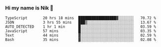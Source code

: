 ### Hi my name is Nik 👋

<!--
**NikDoe/NikDoe** is a ✨ _special_ ✨ repository because its `README.md` (this file) appears on your GitHub profile.

Here are some ideas to get you started:

- 🔭 I’m currently working on ...
- 🌱 I’m currently learning ...
- 👯 I’m looking to collaborate on ...
- 🤔 I’m looking for help with ...
- 💬 Ask me about ...
- 📫 How to reach me: ...
- 😄 Pronouns: ...
- ⚡ Fun fact: ...
-->

<!--START_SECTION:waka-->

```text
TypeScript       20 hrs 18 mins  █████████████████▓░░░░░░░   70.72 %
JSON             3 hrs 55 mins   ███▒░░░░░░░░░░░░░░░░░░░░░   13.67 %
AUTO_DETECTED    1 hr 1 min      █░░░░░░░░░░░░░░░░░░░░░░░░   03.59 %
JavaScript       57 mins         █░░░░░░░░░░░░░░░░░░░░░░░░   03.35 %
Text             44 mins         ▓░░░░░░░░░░░░░░░░░░░░░░░░   02.59 %
Bash             35 mins         ▓░░░░░░░░░░░░░░░░░░░░░░░░   02.08 %
```

<!--END_SECTION:waka-->
